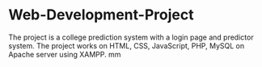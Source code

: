 # Web-Development-Project
The project is a college prediction system with a login page and predictor system.  The project works on HTML, CSS, JavaScript, PHP, MySQL on Apache server using XAMPP. 
mm

